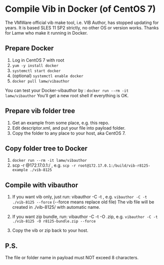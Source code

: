 # Compile Vib in Docker (of CentOS 7)

The VMWare official vib make tool, i.e. VIB Author, has stopped updating for years. It is based SLES 11 SP2 strictly, no other OS or version works. Thanks for Lamw who make it running in Docker.

## Prepare Docker
1. Log in CentOS 7 with root
2. `yum -y install docker`
3. `systemctl start docker`
4. (optional) `systemctl enable docker`
5. `docker pull lamw/vibauthor`

You can test your Docker-vibauthor by :
`docker run --rm -it lamw/vibauthor`
You'll get a new root shell if everything is OK.

## Prepare vib folder tree
1. Get an example from some place, e.g. this repo.
2. Edit descriptor.xml, and put your file into payload folder.
3. Copy the folder to any place to your host, aka CentOS 7.

## Copy folder tree to Docker
1. `docker run --rm -it lamw/vibauthor`
2. scp -r <usrname>@172.17.0.1:/<vib-folder-on-host> <docker-folder>, e.g. `scp -r root@172.17.0.1:/build/vib-r8125-example ./vib-8125`

## Compile with vibauthor
1. If you want vib only, just run:
vibauthor -C -t <your vib folder name>, e.g. `vibauthor -C -t ./vib-8125 --force` (--force means replace old file)
The vib file will be created in ./vib-8125/ with automatic name.

2. If you want zip bundle, run:
vibauthor -C -t <your vib folder name> -O <bundle-name>.zip, e.g. `vibauthor -C -t ./vib-8125 -O r8125-bundle.zip --force`

3. Copy the vib or zip back to your host.

## P.S.
The file or folder name in payload must NOT exceed 8 characters.
